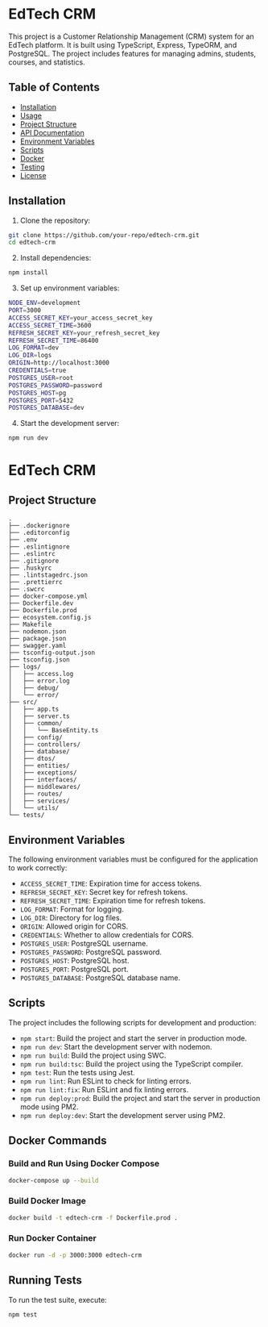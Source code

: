 # EdTech CRM

This project is a Customer Relationship Management (CRM) system for an EdTech platform. It is built using TypeScript, Express, TypeORM, and PostgreSQL. The project includes features for managing admins, students, courses, and statistics.

## Table of Contents

- [Installation](#installation)
- [Usage](#usage)
- [Project Structure](#project-structure)
- [API Documentation](#api-documentation)
- [Environment Variables](#environment-variables)
- [Scripts](#scripts)
- [Docker](#docker)
- [Testing](#testing)
- [License](#license)

## Installation

1. Clone the repository:

  ```sh
  git clone https://github.com/your-repo/edtech-crm.git
  cd edtech-crm
  ```

2. Install dependencies:

  ```sh
  npm install
  ```

3. Set up environment variables:

  ```sh
  NODE_ENV=development
  PORT=3000
  ACCESS_SECRET_KEY=your_access_secret_key
  ACCESS_SECRET_TIME=3600
  REFRESH_SECRET_KEY=your_refresh_secret_key
  REFRESH_SECRET_TIME=86400
  LOG_FORMAT=dev
  LOG_DIR=logs
  ORIGIN=http://localhost:3000
  CREDENTIALS=true
  POSTGRES_USER=root
  POSTGRES_PASSWORD=password
  POSTGRES_HOST=pg
  POSTGRES_PORT=5432
  POSTGRES_DATABASE=dev
  ```

4. Start the development server:

  ```sh
  npm run dev
  ```
# EdTech CRM

## Project Structure
```
.
├── .dockerignore
├── .editorconfig
├── .env
├── .eslintignore
├── .eslintrc
├── .gitignore
├── .huskyrc
├── .lintstagedrc.json
├── .prettierrc
├── .swcrc
├── docker-compose.yml
├── Dockerfile.dev
├── Dockerfile.prod
├── ecosystem.config.js
├── Makefile
├── nodemon.json
├── package.json
├── swagger.yaml
├── tsconfig-output.json
├── tsconfig.json
├── logs/
│   ├── access.log
│   ├── error.log
│   ├── debug/
│   └── error/
├── src/
│   ├── app.ts
│   ├── server.ts
│   ├── common/
│   │   └── BaseEntity.ts
│   ├── config/
│   ├── controllers/
│   ├── database/
│   ├── dtos/
│   ├── entities/
│   ├── exceptions/
│   ├── interfaces/
│   ├── middlewares/
│   ├── routes/
│   ├── services/
│   └── utils/
└── tests/
```

## Environment Variables

The following environment variables must be configured for the application to work correctly:

- `ACCESS_SECRET_TIME`: Expiration time for access tokens.
- `REFRESH_SECRET_KEY`: Secret key for refresh tokens.
- `REFRESH_SECRET_TIME`: Expiration time for refresh tokens.
- `LOG_FORMAT`: Format for logging.
- `LOG_DIR`: Directory for log files.
- `ORIGIN`: Allowed origin for CORS.
- `CREDENTIALS`: Whether to allow credentials for CORS.
- `POSTGRES_USER`: PostgreSQL username.
- `POSTGRES_PASSWORD`: PostgreSQL password.
- `POSTGRES_HOST`: PostgreSQL host.
- `POSTGRES_PORT`: PostgreSQL port.
- `POSTGRES_DATABASE`: PostgreSQL database name.

## Scripts

The project includes the following scripts for development and production:

- `npm start`: Build the project and start the server in production mode.
- `npm run dev`: Start the development server with nodemon.
- `npm run build`: Build the project using SWC.
- `npm run build:tsc`: Build the project using the TypeScript compiler.
- `npm test`: Run the tests using Jest.
- `npm run lint`: Run ESLint to check for linting errors.
- `npm run lint:fix`: Run ESLint and fix linting errors.
- `npm run deploy:prod`: Build the project and start the server in production mode using PM2.
- `npm run deploy:dev`: Start the development server using PM2.

## Docker Commands

### Build and Run Using Docker Compose
```sh
docker-compose up --build
```

### Build Docker Image
```sh
docker build -t edtech-crm -f Dockerfile.prod .
```

### Run Docker Container
```sh
docker run -d -p 3000:3000 edtech-crm
```

## Running Tests

To run the test suite, execute:
```sh
npm test
```


